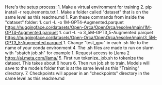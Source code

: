 Here's the setup process:
    1. Make a virtual environment for training
    2. pip install -r requirements.txt
    1. Make a folder called "dataset" that is on the same level as this readme.md
    1. Run these commands from inside the "dataset" folder:
        1. curl -L -o 1M-GPT4-Augmented.parquet https://huggingface.co/datasets/Open-Orca/OpenOrca/resolve/main/1M-GPT4-Augmented.parquet
        1. curl -L -o 3_5M-GPT3_5-Augmented.parquet https://huggingface.co/datasets/Open-Orca/OpenOrca/resolve/main/3_5M-GPT3_5-Augmented.parquet
    1. Change "test_gpu" in each .sh file to the name of your conda environment
    4. The .sh files are made to run on slurm with "sbatch job.sh" for example
    1. Request access to Llama 2 https://ai.meta.com/llama/
    5. First run tokenize_job.sh to tokenize the dataset. This takes about 6 hours
    6. Then run job.sh to train. Models will save to the models folder that is at the same level as this "Training" directory.
    7. Checkpoints will appear in an "checkpoints" directory in the same level as this readme.md